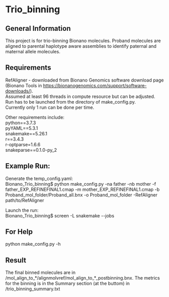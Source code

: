 # Trio_binning

## General Information
This project is for trio-binning Bionano molecules. Proband molecules are aligned to parental haplotype aware assemblies to identify paternal and maternal allele molecules. 

## Requirements
RefAligner - downloaded from Bionano Genomics software download page (Bionano Tools in https://bionanogenomics.com/support/software-downloads/).  
Assumed at least 96 threads in compute resource but can be adjusted.\
Run has to be launched from the directory of make_config.py.\
Currently only 1 run can be done per time. 

Other requirements include:\
python==3.7.3\
pyYAML==5.3.1\
snakemake==5.26.1\
r==3.4.3\
r-optparse=1.6.6\
snakeparse==0.1.0-py_2

## Example Run:
Generate the temp_config.yaml:\
Bionano_Trio_binning$ python make_config.py -na father -nb mother -f father_EXP_REFINEFINAL1.cmap -m mother_EXP_REFINEFINAL1.cmap -b Proband_mol_folder/Proband_all.bnx -o Proband_mol_folder -RefAligner path/to/RefAligner

Launch the run:\
Bionano_Trio_binning$ screen -L snakemake --jobs

## For Help
python make_config.py -h

## Result
The final binned molecules are in <your ouput folder>/mol_align_to_\*/alignmolvref/mol_align_to_\*_postbinning.bnx. The metrics for the binning is in the Summary section (at the buttom) in <your ouput folder>/trio_binning_summary.txt 
